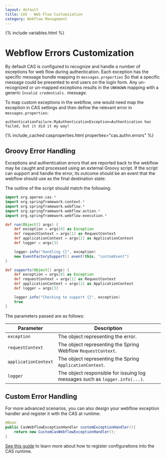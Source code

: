 ```yaml
---
layout: default
title: CAS - Web Flow Customization
category: Webflow Management
---
```


{% include variables.html %}

# Webflow Errors Customization

By default CAS is configured to recognize and handle a number of exceptions for web flow during authentication. Each exception 
has the specific message bundle mapping in `messages.properties` So that a specific message could be presented to end users
on the login form. Any un-recognized or un-mapped exceptions results in the `UNKNOWN` mapping with a generic `Invalid credentials.` message.

To map custom exceptions in the webflow, one would need map the exception in CAS 
settings and then define the relevant error in `messages.properties`:

```properties
authenticationFailure.MyAuthenticationException=Authentication has failed, but it did it my way!
```

{% include_cached casproperties.html properties="cas.authn.errors" %}

## Groovy Error Handling

Exceptions and authentication errors that are reported back to the webflow may be 
caught and processed using an external Groovy script. If the script can support and handle the error,
its outcome should be an event that the webflow should use as the final destination state:

The outline of the script should match the following:

```groovy
import org.apereo.cas.*
import org.springframework.context.*
import org.springframework.webflow.*
import org.springframework.webflow.action.*
import org.springframework.webflow.execution.*

def run(Object[] args) {
    def exception = args[0] as Exception
    def requestContext = args[1] as RequestContext
    def applicationContext = args[2] as ApplicationContext
    def logger = args[3]

    logger.info("Handling {}", exception)
    new EventFactorySupport().event(this, "customEvent")
}

def supports(Object[] args) {
    def exception = args[0] as Exception
    def requestContext = args[1] as RequestContext
    def applicationContext = args[2] as ApplicationContext
    def logger = args[3]

    logger.info("Checking to support {}", exception)
    true
}
```

The parameters passed are as follows:

| Parameter            | Description                                                                 |
|----------------------|-----------------------------------------------------------------------------|
| `exception`          | The object representing the error.                                          |
| `requestContext`     | The object representing the Spring Webflow `RequestContext`.                |
| `applicationContext` | The object representing the Spring `ApplicationContext`.                    |
| `logger`             | The object responsible for issuing log messages such as `logger.info(...)`. |

## Custom Error Handling
     
For more advanced scenarios, you can also design your webflow exception handler
and register it with the CAS at runtime:

```java
@Bean
public CasWebflowExceptionHandler customExceptionHandler(){
    return new CustomCasWebflowExceptionHandler();
}
```

[See this guide](../configuration/Configuration-Management-Extensions.html) to learn more
about how to register configurations into the CAS runtime.
